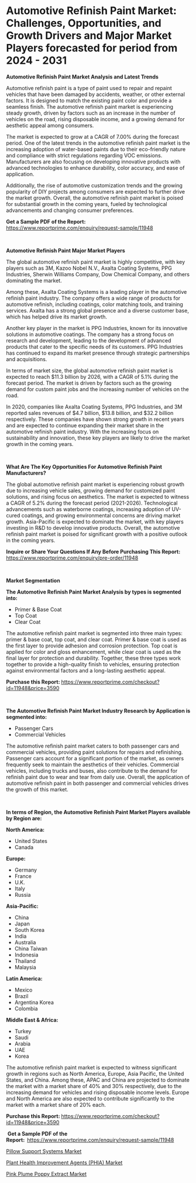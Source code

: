 <p><h1>Automotive Refinish Paint Market: Challenges, Opportunities, and Growth Drivers and Major Market Players forecasted for period from 2024 - 2031</h1></p><p><strong>Automotive Refinish Paint Market Analysis and Latest Trends</strong></p>
<p><p>Automotive refinish paint is a type of paint used to repair and repaint vehicles that have been damaged by accidents, weather, or other external factors. It is designed to match the existing paint color and provide a seamless finish. The automotive refinish paint market is experiencing steady growth, driven by factors such as an increase in the number of vehicles on the road, rising disposable income, and a growing demand for aesthetic appeal among consumers.</p><p>The market is expected to grow at a CAGR of 7.00% during the forecast period. One of the latest trends in the automotive refinish paint market is the increasing adoption of water-based paints due to their eco-friendly nature and compliance with strict regulations regarding VOC emissions. Manufacturers are also focusing on developing innovative products with advanced technologies to enhance durability, color accuracy, and ease of application.</p><p>Additionally, the rise of automotive customization trends and the growing popularity of DIY projects among consumers are expected to further drive the market growth. Overall, the automotive refinish paint market is poised for substantial growth in the coming years, fueled by technological advancements and changing consumer preferences.</p></p>
<p><strong>Get a Sample PDF of the Report:&nbsp;</strong> <a href="https://www.reportprime.com/enquiry/request-sample/11948">https://www.reportprime.com/enquiry/request-sample/11948</a></p>
<p>&nbsp;</p>
<p><strong>Automotive Refinish Paint Major Market Players</strong></p>
<p><p>The global automotive refinish paint market is highly competitive, with key players such as 3M, Kazoo Nobel N.V., Axalta Coating Systems, PPG Industries, Sherwin Williams Company, Dow Chemical Company, and others dominating the market.</p><p>Among these, Axalta Coating Systems is a leading player in the automotive refinish paint industry. The company offers a wide range of products for automotive refinish, including coatings, color matching tools, and training services. Axalta has a strong global presence and a diverse customer base, which has helped drive its market growth.</p><p>Another key player in the market is PPG Industries, known for its innovative solutions in automotive coatings. The company has a strong focus on research and development, leading to the development of advanced products that cater to the specific needs of its customers. PPG Industries has continued to expand its market presence through strategic partnerships and acquisitions.</p><p>In terms of market size, the global automotive refinish paint market is expected to reach $11.3 billion by 2026, with a CAGR of 5.1% during the forecast period. The market is driven by factors such as the growing demand for custom paint jobs and the increasing number of vehicles on the road.</p><p>In 2020, companies like Axalta Coating Systems, PPG Industries, and 3M reported sales revenues of $4.7 billion, $13.8 billion, and $32.2 billion respectively. These companies have shown strong growth in recent years and are expected to continue expanding their market share in the automotive refinish paint industry. With the increasing focus on sustainability and innovation, these key players are likely to drive the market growth in the coming years.</p></p>
<p>&nbsp;</p>
<p><strong>What Are The Key Opportunities For Automotive Refinish Paint Manufacturers?</strong></p>
<p><p>The global automotive refinish paint market is experiencing robust growth due to increasing vehicle sales, growing demand for customized paint solutions, and rising focus on aesthetics. The market is expected to witness a CAGR of 5.2% during the forecast period (2021-2026). Technological advancements such as waterborne coatings, increasing adoption of UV-cured coatings, and growing environmental concerns are driving market growth. Asia-Pacific is expected to dominate the market, with key players investing in R&D to develop innovative products. Overall, the automotive refinish paint market is poised for significant growth with a positive outlook in the coming years.</p></p>
<p><strong>Inquire or Share Your Questions If Any Before Purchasing This Report:</strong> <a href="https://www.reportprime.com/enquiry/pre-order/11948">https://www.reportprime.com/enquiry/pre-order/11948</a></p>
<p>&nbsp;</p>
<p><strong>Market Segmentation</strong></p>
<p><strong>The Automotive Refinish Paint Market Analysis by types is segmented into:</strong></p>
<p><ul><li>Primer & Base Coat</li><li>Top Coat</li><li>Clear Coat</li></ul></p>
<p><p>The automotive refinish paint market is segmented into three main types: primer & base coat, top coat, and clear coat. Primer & base coat is used as the first layer to provide adhesion and corrosion protection. Top coat is applied for color and gloss enhancement, while clear coat is used as the final layer for protection and durability. Together, these three types work together to provide a high-quality finish to vehicles, ensuring protection against environmental factors and a long-lasting aesthetic appeal.</p></p>
<p><strong>Purchase this Report:&nbsp;</strong><a href="https://www.reportprime.com/checkout?id=11948&price=3590">https://www.reportprime.com/checkout?id=11948&price=3590</a></p>
<p>&nbsp;</p>
<p><strong>The Automotive Refinish Paint Market Industry Research by Application is segmented into:</strong></p>
<p><ul><li>Passenger Cars</li><li>Commercial Vehicles</li></ul></p>
<p><p>The automotive refinish paint market caters to both passenger cars and commercial vehicles, providing paint solutions for repairs and refinishing. Passenger cars account for a significant portion of the market, as owners frequently seek to maintain the aesthetics of their vehicles. Commercial vehicles, including trucks and buses, also contribute to the demand for refinish paint due to wear and tear from daily use. Overall, the application of automotive refinish paint in both passenger and commercial vehicles drives the growth of this market.</p></p>
<p>&nbsp;</p>
<p><strong>In terms of Region, the Automotive Refinish Paint Market Players available by Region are:</strong></p>
<p>
    <p> <strong> North America: </strong>
        <ul>
            <li>United States</li>
            <li>Canada</li>
        </ul>
        </p> 
    <p> <strong> Europe: </strong>
        <ul>
            <li>Germany</li>
            <li>France</li>
            <li>U.K.</li>
            <li>Italy</li>
            <li>Russia</li>
        </ul>
        </p> 
    <p> <strong> Asia-Pacific: </strong>
        <ul>
            <li>China</li>
            <li>Japan</li>
            <li>South Korea</li>
            <li>India</li>
            <li>Australia</li>
            <li>China Taiwan</li>
            <li>Indonesia</li>
            <li>Thailand</li>
            <li>Malaysia</li>
        </ul>
        </p> 
    <p> <strong> Latin America: </strong>
        <ul>
            <li>Mexico</li>
            <li>Brazil</li>
            <li>Argentina Korea</li>
            <li>Colombia</li>
        </ul>
        </p> 
    <p> <strong> Middle East & Africa: </strong>
        <ul>
            <li>Turkey</li>
            <li>Saudi</li>
            <li>Arabia</li>
            <li>UAE</li>
            <li>Korea</li>
        </ul>
    </p>
    </p>
<p><p>The automotive refinish paint market is expected to witness significant growth in regions such as North America, Europe, Asia Pacific, the United States, and China. Among these, APAC and China are projected to dominate the market with a market share of 40% and 30% respectively, due to the increasing demand for vehicles and rising disposable income levels. Europe and North America are also expected to contribute significantly to the market with a market share of 20% each.</p></p>
<p><strong>Purchase this Report: </strong><a href="https://www.reportprime.com/checkout?id=11948&price=3590">https://www.reportprime.com/checkout?id=11948&price=3590</a></p>
<p>&nbsp;<strong>Get a Sample PDF of the Report:&nbsp;&nbsp;</strong><a href="https://www.reportprime.com/enquiry/request-sample/11948">https://www.reportprime.com/enquiry/request-sample/11948</a></p>
<p><strong></strong></p>
<p><p><a href="https://view.publitas.com/reportprime-1/decoding-the-pillow-support-systems-market-a-deep-dive-into-the-latest-market-trends-market-segmentation-and-competitive-analysis/">Pillow Support Systems Market</a></p><p><a href="https://view.publitas.com/reportprime-1/plant-health-improvement-agents-phia-market-size-and-examines-its-market-scope-with-a-primary-focus-on-growth-opportunities-and-forecasted-trends-spanning-from-2023-to-2030/">Plant Health Improvement Agents (PHIA) Market</a></p><p><a href="https://view.publitas.com/reportprime-1/pink-plume-poppy-extract-market-size-share-trends-analysis-report-by-application-regional-outlook-competitive-strategies-and-segment-forecasts-2023-2030/">Pink Plume Poppy Extract Market</a></p></p>